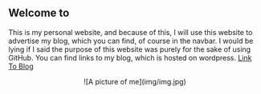 ## Welcome to 

This is my personal website, and because of this, I will use this website to advertise my blog, which you can find, of course in the navbar. I would be lying if I said the purpose of this website was purely for the sake of using GitHub. You can find links to my blog, which is hosted on wordpress.
[Link To Blog](https://cyberhawksite.wordpress.com)


  <center>![A picture of me](img/img.jpg)</center>

